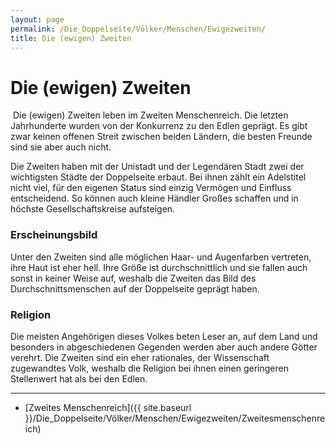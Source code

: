 ```yaml
---
layout: page
permalink: /Die_Doppelseite/Völker/Menschen/Ewigezweiten/
title: Die (ewigen) Zweiten
---
```


# Die (ewigen) Zweiten

<img alt="" src="{{ site.baseurl }}/assets/images/rassen/nrm/menschen-zweiter.jpg" />
Die (ewigen) Zweiten leben im Zweiten Menschenreich. Die letzten Jahrhunderte wurden von der Konkurrenz zu den Edlen geprägt. Es gibt zwar keinen offenen Streit zwischen beiden Ländern, die besten Freunde sind sie aber auch nicht.

Die Zweiten haben mit der Unistadt und der Legendären Stadt zwei der wichtigsten Städte der Doppelseite erbaut. Bei ihnen zählt ein Adelstitel nicht viel, für den eigenen Status sind einzig Vermögen und Einfluss entscheidend. So können auch kleine Händler Großes schaffen und in höchste Gesellschaftskreise aufsteigen.

### Erscheinungsbild

Unter den Zweiten sind alle möglichen Haar- und Augenfarben vertreten, ihre Haut ist eher hell. Ihre Größe ist durchschnittlich und sie fallen auch sonst in keiner Weise auf, weshalb die Zweiten das Bild des Durchschnittsmenschen auf der Doppelseite geprägt haben.

### Religion

Die meisten Angehörigen dieses Volkes beten Leser an, auf dem Land und besonders in abgeschiedenen Gegenden werden aber auch andere Götter verehrt. Die Zweiten sind ein eher rationales, der Wissenschaft zugewandtes Volk, weshalb die Religion bei ihnen einen geringeren Stellenwert hat als bei den Edlen.


***
- [Zweites Menschenreich]({{ site.baseurl }}/Die_Doppelseite/Völker/Menschen/Ewigezweiten/Zweitesmenschenreich)


